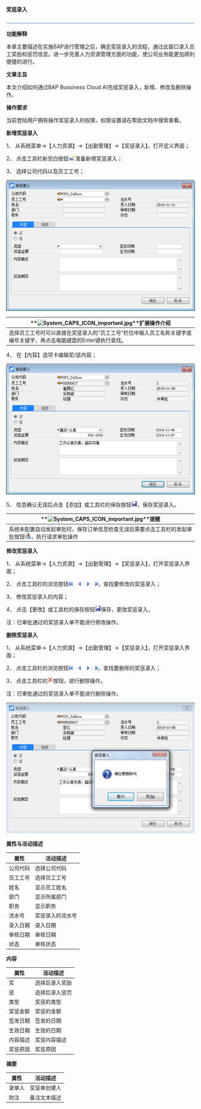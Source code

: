 **奖惩录入**

 ![1574417197089](rlzy_cqgl_Images\common\headLine.png)

 

**功能解释**

本章主要描述在实施BAP进行管理之后，确定奖惩录入的流程，通过此窗口录入员工奖励和惩罚信息。进一步完善人力资源管理方面的功能，使公司业务能更加顺利便捷的进行。

 

**文章主旨**

本文介绍如何通过BAP Bussiness Cloud AI完成奖惩录入，新增、修改及删除操作。

**操作要求**

当前登陆用户拥有操作奖惩录入的权限，权限设置请在帮助文档中搜索查看。

**新增奖惩录入**

1、 从系统菜单->【人力资源】->【出勤管理】->【奖惩录入】，打开定义界面； 

2、 点击工具栏新空白按钮![加班单录入.1](rlzy_cqgl_Images\加班单录入.1.png)准备新增奖惩录入；

3、 选择公司代码以及员工工号；

![img](rlzy_cqgl_Images/奖惩录入1.png)

 

| **![System_CAPS_ICON_important.jpg](file:///C:\Users\admin\AppData\Local\Temp\msohtmlclip1\01\clip_image005.gif)**扩展操作介绍 |
| ------------------------------------------------------------ |
| 选择员工工号时可以直接在奖惩录入的“员工工号”栏位中输入员工名称关键字或编号关键字，再点击电脑键盘的Enter键执行查找。 |

 

4、 在【内容】选项卡编辑奖/惩内容；

![img](rlzy_cqgl_Images/奖惩录入2.png)

5、 信息确认无误后点击【添加】或工具栏的保存按钮![加班单录入.7](rlzy_cqgl_Images\加班单录入.7.png)，保存奖惩录入。

| **![System_CAPS_ICON_important.jpg](file:///C:\Users\admin\AppData\Local\Temp\msohtmlclip1\01\clip_image005.gif)**提醒 |
| ------------------------------------------------------------ |
| 系统未配置自动发起审批时，保存订单信息检查无误后需要点击工具栏的发起审批按钮![img](rlzy_cqgl_Images\common\审批.png)，执行请求审批操作 |

**修改奖惩录入**

1、 从系统菜单->【人力资源】->【出勤管理】->【奖惩录入】，打开奖惩录入界面；

2、 点击工具栏的浏览按钮![img](rlzy_cqgl_Images\common\翻页.png)，查找要修改的奖惩录入；

3、 修改奖惩录入的内容；

4、 点击【更改】或工具栏的保存按钮![img](rlzy_cqgl_Images\common\保存.png)保存，更改奖惩录入。

注：已审批通过的奖惩录入单不能进行修改操作。

**删除奖惩录入**

1、 从系统菜单->【人力资源】->【出勤管理】->【奖惩录入】，打开奖惩录入界面；

2、 点击工具栏的浏览按钮![img](rlzy_cqgl_Images\common\翻页.png)，查找要删除的奖惩录入；

3、 点击工具栏的![img](rlzy_cqgl_Images\common\删除.png)按钮，进行删除操作。

注：已审批通过的奖惩录入单不能进行删除操作。

![img](rlzy_cqgl_Images/奖惩录入3.png)

**属性与活动描述**

| **属性** | **活动描述**     |
| -------- | ---------------- |
| 公司代码 | 选择公司代码     |
| 员工工号 | 选择员工工号     |
| 姓名     | 显示员工姓名     |
| 部门     | 显示所属部门     |
| 职务     | 显示职务         |
| 流水号   | 奖惩录入的流水号 |
| 录入日期 | 录入日期         |
| 审核日期 | 审核日期         |
| 状态     | 审核状态         |

**内容**

| **属性** | **活动描述**   |
| -------- | -------------- |
| 奖       | 选择后录入奖励 |
| 惩       | 选择后录入惩罚 |
| 类型     | 奖惩的类型     |
| 奖惩金额 | 奖惩的金额     |
| 签发日期 | 签发的日期     |
| 生效日期 | 生效的日期     |
| 内容描述 | 奖惩内容描述   |
| 奖惩原因 | 奖惩原因       |

**摘要**

| **属性** | **活动描述** |
| -------- | ------------ |
| 录单人   | 奖惩单创建人 |
| 附注     | 备注文本描述 |

 